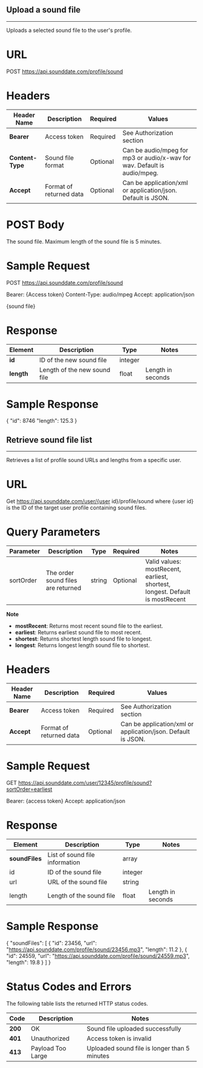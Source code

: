## Upload a sound file
----
Uploads a selected sound file to the user's profile.


# URL
POST https://api.sounddate.com/profile/sound

# Headers
| Header Name | Description | Required | Values |
|---|---|---|---|
| **Bearer** | Access token | Required | See Authorization section |
| **Content-Type** | Sound file format | Optional | Can be audio/mpeg for mp3 or audio/x-wav for wav. Default is audio/mpeg. |
| **Accept** | Format of returned data | Optional | Can be application/xml or application/json. Default is JSON. |

# POST Body
The sound file. Maximum length of the sound file is 5 minutes.

# Sample Request
POST https://api.sounddate.com/profile/sound

Bearer: {Access token}
Content-Type: audio/mpeg
Accept: application/json

{sound file}

# Response
| Element | Description | Type | Notes |
|---|---|---|---|
| **id** | ID of the new sound file | integer | |
| **length** | Length of the new sound file | float | Length in seconds |

# Sample Response
{
  "id": 8746
  "length": 125.3
}

## Retrieve sound file list
---
Retrieves a list of profile sound URLs and lengths from a specific user.

# URL
Get https://api.sounddate.com/user/{user id}/profile/sound
where {user id} is the ID of the target user profile containing sound files.

# Query Parameters
Parameter | Description | Type | Required | Notes |
---|---|---|---|---
sortOrder | The order sound files are returned | string | Optional | Valid values: mostRecent, earliest, shortest, longest. Default is mostRecent |

**Note**
* **mostRecent**: Returns most recent sound file to the earliest.
* **earliest**: Returns earliest sound file to most recent.
* **shortest**: Returns shortest length sound file to longest.
* **longest**: Returns longest length sound file to shortest.

# Headers
Header Name | Description | Required | Values
---|---|---|---
**Bearer** | Access token | Required | See Authorization section
**Accept** | Format of returned data | Optional | Can be application/xml or application/json. Default is JSON.

# Sample Request
GET https://api.sounddate.com/user/12345/profile/sound?sortOrder=earliest

Bearer: {access token}
Accept: application/json

# Response
Element | Description | Type | Notes
---|---|---|---
**soundFiles** | List of sound file information | array | 
  id | ID of the sound file | integer |
  url | URL of the sound file | string | 
  length | Length of the sound file | float | Length in seconds

# Sample Response
{
  "soundFiles": [
  {
    "id": 23456,
    "url": "https://api.sounddate.com/profile/sound/23456.mp3",
    "length": 11.2
  },
  {
    "id": 24559,
    "url": "https://api.sounddate.com/profile/sound/24559.mp3",
  "length": 19.8
  }
  ]
}

# Status Codes and Errors
The following table lists the returned HTTP status codes.

Code | Description | Notes 
---|---|---
**200** | OK | Sound file uploaded successfully
**401** | Unauthorized | Access token is invalid
**413** | Payload Too Large | Uploaded sound file is longer than 5 minutes